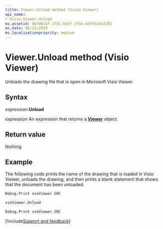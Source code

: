 ```yaml
---
title: Viewer.Unload method (Visio Viewer)
api_name:
- Visio.Viewer.Unload
ms.assetid: 4b746cbf-2f81-b4ef-3f5e-4df93a543292
ms.date: 06/21/2019
ms.localizationpriority: medium
---
```



# Viewer.Unload method (Visio Viewer)

Unloads the drawing file that is open in Microsoft Visio Viewer.


## Syntax

_expression_.**Unload**

_expression_ An expression that returns a **[Viewer](Visio.Viewer.md)** object.


## Return value

Nothing


## Example

The following code prints the name of the drawing that is loaded in Visio Viewer, unloads the drawing, and then prints a blank statement that shows that the document has been unloaded.

```vb
Debug.Print vsoViewer.SRC

vsoViewer.Unload

Debug.Print vsoViewer.SRC
```

[!include[Support and feedback](~/includes/feedback-boilerplate.md)]